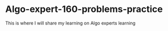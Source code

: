 # Algo-expert-160-problems-practice
This is where I will share my learning on Algo experts learning

